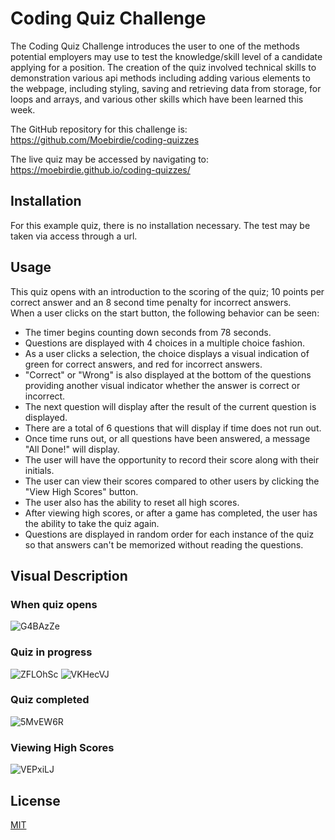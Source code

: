 # Coding Quiz Challenge

The Coding Quiz Challenge introduces the user to one of the methods potential employers may use to test the knowledge/skill level of a candidate applying for a position.  The creation of the quiz involved technical skills to demonstration various api methods including adding various elements to the webpage, including styling, saving and retrieving data from storage, for loops and arrays, and various other skills which have been learned this week. 

The GitHub repository for this challenge is: https://github.com/Moebirdie/coding-quizzes

The live quiz may be accessed by navigating to: https://moebirdie.github.io/coding-quizzes/


## Installation
For this example quiz, there is no installation necessary.  The test may be taken via access through a url.


## Usage
This quiz opens with an introduction to the scoring of the quiz; 10 points per correct answer and an 8 second time penalty for incorrect answers.  
When a user clicks on the start button, the following behavior can be seen:
- The timer begins counting down seconds from 78 seconds.  
- Questions are displayed with 4 choices in a multiple choice fashion.  
- As a user clicks a selection, the choice displays a visual indication of green for correct answers, and red for incorrect answers. 
- "Correct" or "Wrong" is also displayed at the bottom of the questions providing another visual indicator whether the answer is correct or incorrect.
- The next question will display after the result of the current question is displayed.
- There are a total of 6 questions that will display if time does not run out.
- Once time runs out, or all questions have been answered, a message "All Done!" will display.
- The user will have the opportunity to record their score along with their initials.
- The user can view their scores compared to other users by clicking the "View High Scores" button.
- The user also has the ability to reset all high scores.
- After viewing high scores, or after a game has completed, the user has the ability to take the quiz again.
- Questions are displayed in random order for each instance of the quiz so that answers can't be memorized without reading the questions. 


## Visual Description

### When quiz opens
![G4BAzZe](https://github.com/Moebirdie/coding-quizzes/assets/93432701/c8d644ed-a0b9-40f1-8fcf-60b573df306d)


### Quiz in progress
![ZFLOhSc](https://github.com/Moebirdie/coding-quizzes/assets/93432701/d22a5cd2-ccc6-4eb9-a618-fa8a4421d724)
![VKHecVJ](https://github.com/Moebirdie/coding-quizzes/assets/93432701/770ec301-a2f1-42b2-a7bd-adf76edc7142)

### Quiz completed
![5MvEW6R](https://github.com/Moebirdie/coding-quizzes/assets/93432701/41ef7f29-c2b5-4f83-91da-38a3d771ca99)


### Viewing High Scores
![VEPxiLJ](https://github.com/Moebirdie/coding-quizzes/assets/93432701/49b107e5-9493-435f-8f0b-8402a89aeb9e)



## License
[MIT](https://choosealicense.com/licenses/mit/)
